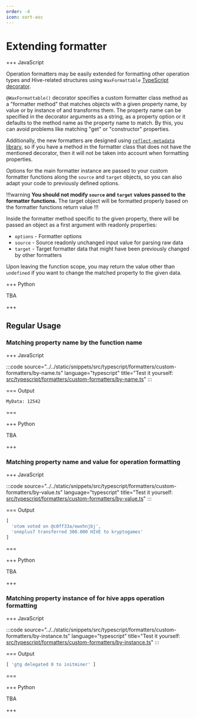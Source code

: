 ```yaml
---
order: -4
icon: sort-asc
---
```


# Extending formatter

+++ JavaScript

Operation formatters may be easily extended for formatting other operation types and Hive-related structures using `WaxFormattable` [TypeScript decorator](https://www.typescriptlang.org/docs/handbook/decorators.html).

`@WaxFormattable()` decorator specifies a custom formatter class method as a "formatter method" that matches objects with a given property name, by value or by instance of and transforms them. The property name can be specified in the decorator arguments as a string, as a property option or it defaults to the method name as the property name to match. By this, you can avoid problems like matching "get" or "constructor" properties.

Additionally, the new formatters are designed using [`reflect-metadata` library](https://www.npmjs.com/package/reflect-metadata), so if you have a method in the formatter class that does not have the mentioned decorator, then it will not be taken into account when formatting properties.

Options for the main formatter instance are passed to your custom formatter functions along the `source` and `target` objects, so you can also adapt your code to previously defined options.

!!!warning
**You should not modify `source` and `target` values passed to the formatter functions.** The target object will be formatted properly based on the formatter functions return value
!!!

Inside the formatter method specific to the given property, there will be passed an object as a first argument with readonly properties:

- `options` - Formatter options
- `source` - Source readonly unchanged input value for parsing raw data
- `target` - Target formatter data that might have been previously changed by other formatters

Upon leaving the function scope, you may return the value other than `undefined` if you want to change the matched property to the given data.

+++ Python

TBA

+++

## Regular Usage

### Matching property name by the function name

+++ JavaScript

:::code source="../../static/snippets/src/typescript/formatters/custom-formatters/by-name.ts" language="typescript" title="Test it yourself: [src/typescript/formatters/custom-formatters/by-name.ts](https://stackblitz.com/github/openhive-network/wax-doc-snippets?file=src%2Ftypescript%2Fformatters%2Fcustom-formatters%2Fby-name.ts&startScript=test-formatters-custom-formatters-by-name)" :::

=== Output

```text
MyData: 12542
```

===

+++ Python

TBA

+++

### Matching property name and value for operation formatting

+++ JavaScript

:::code source="../../static/snippets/src/typescript/formatters/custom-formatters/by-value.ts" language="typescript" title="Test it yourself: [src/typescript/formatters/custom-formatters/by-value.ts](https://stackblitz.com/github/openhive-network/wax-doc-snippets?file=src%2Ftypescript%2Fformatters%2Fcustom-formatters%2Fby-value.ts&startScript=test-formatters-custom-formatters-by-value)" :::

=== Output

```javascript
[
  'otom voted on @c0ff33a/ewxhnjbj',
  'oneplus7 transferred 300.000 HIVE to kryptogames'
]
```

===

+++ Python

TBA

+++

### Matching property instance of for hive apps operation formatting

+++ JavaScript

:::code source="../../static/snippets/src/typescript/formatters/custom-formatters/by-instance.ts" language="typescript" title="Test it yourself: [src/typescript/formatters/custom-formatters/by-instance.ts](https://stackblitz.com/github/openhive-network/wax-doc-snippets?file=src%2Ftypescript%2Fformatters%2Fcustom-formatters%2Fby-instance.ts&startScript=test-formatters-custom-formatters-by-instance)" :::

=== Output

```javascript
[ 'gtg delegated 0 to initminer' ]
```

===

+++ Python

TBA

+++
